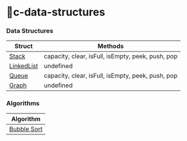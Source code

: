 # 🚀c-data-structures

### Data Structures

| Struct |  Methods |
| --- | --- |
| [Stack](stack) | capacity, clear, isFull, isEmpty, peek, push, pop |
| [LinkedList](linked-list) | undefined |
| [Queue](queue) | capacity, clear, isFull, isEmpty, peek, push, pop |
| [Graph](graph) | undefined |

### Algorithms

| Algorithm |
| --- |
| [Bubble Sort](algorithms/bubble-sort)
